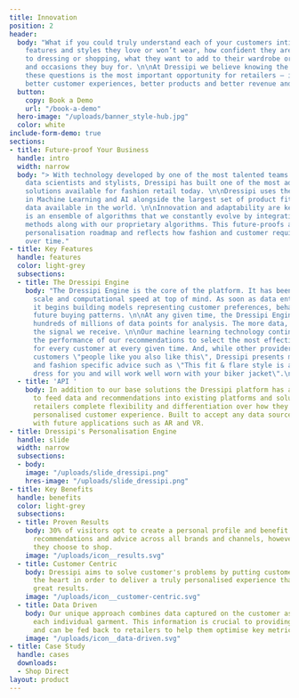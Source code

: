 ```yaml
---
title: Innovation
position: 2
header:
  body: "What if you could truly understand each of your customers intimately? The
    features and styles they love or won’t wear, how confident they are when it comes
    to dressing or shopping, what they want to add to their wardrobe or the events
    and occasions they buy for. \n\nAt Dressipi we believe knowing the answers to
    these questions is the most important opportunity for retailers – it empowers
    better customer experiences, better products and better revenue and profitability. "
  button:
    copy: Book a Demo
    url: "/book-a-demo"
  hero-image: "/uploads/banner_style-hub.jpg"
  color: white
include-form-demo: true
sections:
- title: Future-proof Your Business
  handle: intro
  width: narrow
  body: "> With technology developed by one of the most talented teams of technologists,
    data scientists and stylists, Dressipi has built one of the most advanced personalised
    solutions available for fashion retail today. \n\nDressipi uses the latest advances
    in Machine Learning and AI alongside the largest set of product fit and style
    data available in the world. \n\nInnovation and adaptability are key. Our solution
    is an ensemble of algorithms that we constantly evolve by integrating newly discovered
    methods along with our proprietary algorithms. This future-proofs a retailer’s
    personalisation roadmap and reflects how fashion and customer requirements evolve
    over time."
- title: Key Features
  handle: features
  color: light-grey
  subsections:
  - title: The Dressipi Engine
    body: "The Dressipi Engine is the core of the platform. It has been built with
      scale and computational speed at top of mind. As soon as data enters the engine,
      it begins building models representing customer preferences, behaviour, and
      future buying patterns. \n\nAt any given time, the Dressipi Engine can process
      hundreds of millions of data points for analysis. The more data, the better
      the signal we receive. \n\nOur machine learning technology continuously evaluates
      the performance of our recommendations to select the most effective algorithms
      for every customer at every given time. And, while other providers rely on telling
      customers \"people like you also like this\", Dressipi presents more helpful
      and fashion specific advice such as \"This fit & flare style is a must have
      dress for you and will work well worn with your biker jacket\".\n"
  - title: 'API '
    body: In addition to our base solutions the Dressipi platform has a flexible API
      to feed data and recommendations into existing platforms and solutions, giving
      retailers complete flexibility and differentiation over how they present a fully
      personalised customer experience. Built to accept any data sources and integration
      with future applications such as AR and VR.
- title: Dressipi's Personalisation Engine
  handle: slide
  width: narrow
  subsections:
  - body: 
    image: "/uploads/slide_dressipi.png"
    hres-image: "/uploads/slide_dressipi.png"
- title: Key Benefits
  handle: benefits
  color: light-grey
  subsections:
  - title: Proven Results
    body: 30% of visitors opt to create a personal profile and benefit from enhanced
      recommendations and advice across all brands and channels, however and wherever
      they choose to shop.
    image: "/uploads/icon__results.svg"
  - title: Customer Centric
    body: Dressipi aims to solve customer's problems by putting customer needs at
      the heart in order to deliver a truly personalised experience that delivers
      great results.
    image: "/uploads/icon__customer-centric.svg"
  - title: Data Driven
    body: Our unique approach combines data captured on the customer as well as on
      each individual garment. This information is crucial to providing true personalisation,
      and can be fed back to retailers to help them optimise key metrics.
    image: "/uploads/icon__data-driven.svg"
- title: Case Study
  handle: cases
  downloads:
  - Shop Direct
layout: product
---
```


